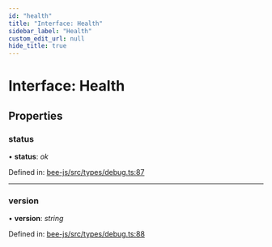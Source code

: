 ```yaml
---
id: "health"
title: "Interface: Health"
sidebar_label: "Health"
custom_edit_url: null
hide_title: true
---
```


# Interface: Health

## Properties

### status

• **status**: *ok*

Defined in: [bee-js/src/types/debug.ts:87](https://github.com/ethersphere/bee-js/blob/9a547fe/src/types/debug.ts#L87)

___

### version

• **version**: *string*

Defined in: [bee-js/src/types/debug.ts:88](https://github.com/ethersphere/bee-js/blob/9a547fe/src/types/debug.ts#L88)
